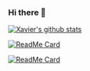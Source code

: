 ### Hi there 👋

<!--
**ZhangXavier/ZhangXavier** is a ✨ _special_ ✨ repository because its `README.md` (this file) appears on your GitHub profile.

Here are some ideas to get you started:

- 🔭 I’m currently working on ...
- 🌱 I’m currently learning ...
- 👯 I’m looking to collaborate on ...
- 🤔 I’m looking for help with ...
- 💬 Ask me about ...
- 📫 How to reach me: ...
- 😄 Pronouns: ...
- ⚡ Fun fact: ...
-->

[![Xavier's github stats](https://github-readme-stats.vercel.app/api?username=ZhangXavier&count_private=true&show_icons=true&theme=nord)](https://github.com/anuraghazra/github-readme-stats)


[![ReadMe Card](https://github-readme-stats.vercel.app/api/pin/?username=ZhangXavier&repo=caddy-docker&theme=nord)](https://github.com/anuraghazra/github-readme-stats)

[![ReadMe Card](https://github-readme-stats.vercel.app/api/pin/?username=ZhangXavier&repo=nginx-pagespeed-docker&theme=nord)](https://github.com/anuraghazra/github-readme-stats)
